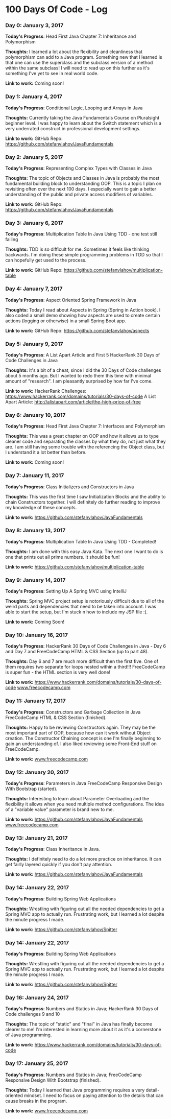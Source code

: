 # 100 Days Of Code - Log

### Day 0: January 3, 2017

**Today's Progress**: Head First Java Chapter 7: Inheritance and Polymorphism

**Thoughts:** I learned a lot about the flexibility and cleanliness that polymorphism can add to a Java program.
Something new that I learned is that one can use the superclass and the subclass version of a method within the
same subclass! I will need to read up on this further as it's something I've yet to see in real world code.

**Link to work:** Coming soon!

### Day 1: January 4, 2017

**Today's Progress**: Conditional Logic, Looping and Arrays in Java

**Thoughts:** Currently taking the Java Fundamentals Course on Pluralsight beginner level. I was happy to
learn about the Switch statement which is a very underrated construct in professional development settings.

**Link to work:** GitHub Repo: https://github.com/stefanvlahov/JavaFundamentals

### Day 2: January 5, 2017

**Today's Progress**: Representing Complex Types with Classes in Java

**Thoughts:** The topic of Objects and Classes in Java is probably the most fundamental building block to
understanding OOP. This is a topic I plan on revisiting often over the next 100 days. I especially want to
gain a better understanding of the public and private access modifiers of variables.

**Link to work:** GitHub Repo: https://github.com/stefanvlahov/JavaFundamentals

### Day 3: January 6, 2017

**Today's Progress**: Multiplication Table In Java Using TDD - one test still failing

**Thoughts:** TDD is so difficult for me. Sometimes it feels like thinking backwards. I'm doing these
simple programming problems in TDD so that I can hopefully get used to the process.

**Link to work:** GitHub Repo: https://github.com/stefanvlahov/multiplication-table

### Day 4: January 7, 2017

**Today's Progress**: Aspect Oriented Spring Framework in Java

**Thoughts:** Today I read about Aspects in Spring (Spring in Action book). I also coded a small demo showing
how aspects are used to create certain actions (logging or otherwise) in a small Spring Boot app.

**Link to work:** GitHub Repo: https://github.com/stefanvlahov/aspects

### Day 5: January 9, 2017

**Today's Progress**: A List Apart Article and First 5 HackerRank 30 Days of Code Challenges in Java

**Thoughts:** It's a bit of a cheat, since I did the 30 Days of Code challenges about 5 months ago. But
I wanted to redo them this time with minimal amount of "research". I am pleasantly surprised by how far I've come.

**Link to work:** HackerRank Challenges: https://www.hackerrank.com/domains/tutorials/30-days-of-code
A List Apart Article: http://alistapart.com/article/the-high-price-of-free

### Day 6: January 10, 2017

**Today's Progress**: Head First Java Chapter 7: Interfaces and Polymorphism

**Thoughts:** This was a great chapter on OOP and how it allows us to type cleaner code and separating
the classes by what they do, not just what they are. I am still having some trouble with the referencing
the Object class, but I understand it a lot better than before.

**Link to work:** Coming soon!

### Day 7: January 11, 2017

**Today's Progress**: Class Initializers and Constructors in Java

**Thoughts:** This was the first time I saw Initialization Blocks and the ability to chain
Constructors together. I will definitely do further reading to improve my knowledge of these concepts.

**Link to work:** https://github.com/stefanvlahov/JavaFundamentals

### Day 8: January 13, 2017

**Today's Progress**: Multiplication Table In Java Using TDD - Completed!

**Thoughts:** I am done with this easy Java Kata. The next one I want to do is one that prints out all
prime numbers. It should be fun!

**Link to work:** https://github.com/stefanvlahov/multiplication-table

### Day 9: January 14, 2017

**Today's Progress**: Setting Up A Spring MVC using IntelliJ

**Thoughts:** Spring MVC project setup is notoriously difficult due to all of the weird parts and
dependencies that need to be taken into account. I was able to start the setup, but I'm stuck n how to include
my JSP file :(.

**Link to work:** Coming Soon!

### Day 10: January 16, 2017

**Today's Progress**: HackerRank 30 Days of Code Challenges in Java - Day 6 and Day 7 and
FreeCodeCamp HTML & CSS Section (up to part 48).

**Thoughts:** Day 6 and 7 are much more difficult then the first five. One of them requires two separate for
loops nested within a third!!! FreeCodeCamp is super fun - the HTML section is very well done!

**Link to work:** https://www.hackerrank.com/domains/tutorials/30-days-of-code
www.freecodecamp.com

### Day 11: January 17, 2017

**Today's Progress**: Constructors and Garbage Collection in Java
FreeCodeCamp HTML & CSS Section (finished).

**Thoughts:** Happy to be reviewing Constructors again. They may be the most important part of OOP, because
how can it work without Object creation. The Constructor Chaining concept is one I'm finally beginning to
gain an understanding of. I also liked reviewing some Front-End stuff on FreeCodeCamp.

**Link to work:** www.freecodecamp.com

### Day 12: January 20, 2017

**Today's Progress**: Parameters in Java
FreeCodeCamp Responsive Design With Bootstrap (started).

**Thoughts:** Interesting to learn about Parameter Overloading and the flexibility it allows when
you need multiple method configurations. The idea of a "variable value" parameter is brand new to me.

**Link to work:** https://github.com/stefanvlahov/JavaFundamentals
www.freecodecamp.com

### Day 13: January 21, 2017

**Today's Progress**: Class Inheritance in Java.

**Thoughts:** I definitely need to do a lot more practice on inheritance. It can get fairly layered quickly
if you don't pay attention.

**Link to work:** https://github.com/stefanvlahov/JavaFundamentals

### Day 14: January 22, 2017

**Today's Progress**: Building Spring Web Applications

**Thoughts:** Wrestling with figuring out all the needed dependencies to get a Spring MVC app to actually
run. Frustrating work, but I learned a lot despite the minute progress I made.

**Link to work:** https://github.com/stefanvlahov/Spitter

### Day 14: January 22, 2017

**Today's Progress**: Building Spring Web Applications

**Thoughts:** Wrestling with figuring out all the needed dependencies to get a Spring MVC app to actually
run. Frustrating work, but I learned a lot despite the minute progress I made.

**Link to work:** https://github.com/stefanvlahov/Spitter

### Day 16: January 24, 2017

**Today's Progress**: Numbers and Statics in Java; HackerRank 30 Days of Code challenges 9 and 10

**Thoughts:** The topic of "static" and "final" in Java has finally become clearer to me! I'm interested
in learning more about it as it's a cornerstone of Java programming.

**Link to work:** https://www.hackerrank.com/domains/tutorials/30-days-of-code

### Day 17: January 25, 2017

**Today's Progress**: Numbers and Statics in Java; FreeCodeCamp Responsive Design With Bootstrap (finished).

**Thoughts:** Today I learned that Java programming requires a very detail-oriented mindset. I need to focus
on paying attention to the details that can cause breaks in the program.

**Link to work:** www.freecodecamp.com

<!-- ### Day 0: February 30, 2017 (Example 1)
##### (delete me or comment me out)

**Today's Progress**: Fixed CSS, worked on canvas functionality for the app.

**Thoughts:** I really struggled with CSS, but, overall, I feel like I am slowly getting better at it. Canvas is still new for me, but I managed to figure out some basic functionality.

**Link to work:** [Calculator App](http://www.example.com) -->
